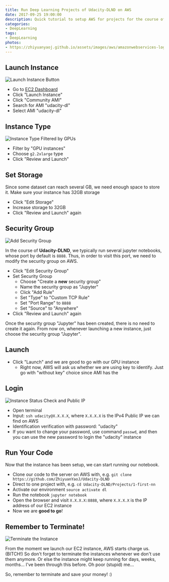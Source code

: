 ```yaml
---
title: Run Deep Learning Projects of Udacity-DLND on AWS
date: 2017-09-25 19:00:00
description: Quick tutorial to setup AWS for projects for the course of Deep Learning Nano Degree with Udacity.
categories:
- DeepLearning
tags:
- DeepLearning
photos:
- https://zhiyuanyaoj.github.io/assets/images/aws/amazonwebservices-logo.png
---
```


## Launch Instance

![Launch Instance Button](https://zhiyuanyaoj.github.io/assets/images/aws/instance-button.png)

- Go to [EC2 Dashboard](https://console.aws.amazon.com/console/home?#)
- Click ”Launch Instance"
- Click "Community AMI"
- Search for AMI "udacity-dl"
- Select AMI "udacity-dl"

## Instance Type

![Instance Type Filtered by GPUs](https://zhiyuanyaoj.github.io/assets/images/aws/gpu-instances.png)

- Filter by "GPU instances"
- Choose `g2.2xlarge` type
- Click "Review and Launch"

## Set Storage

Since some dataset can reach several GB, we need enough space to store it. Make sure your instance has 32GB storage

- Click "Edit Storage"
- Increase storage to 32GB
- Click "Review and Launch" again

## Security Group

![Add Security Group](https://zhiyuanyaoj.github.io/assets/images/aws/aws-add-sec-group.png)

In the course of **Udacity-DLND**, we typically run several jupyter notebooks, whose port by default is `8888`. Thus, in order to visit this port, we need to modify the security group on AWS.

- Click "Edit Security Group"
- Set Security Group
    + Choose "Create a **new** security group"
    + Name the security group as "Jupyter"
    + Click "Add Rule"
    + Set "Type" to "Custom TCP Rule"
    + Set "Port Range" to `8888`
    + Set "Source" to "Anywhere"
- Click "Review and Launch" again

Once the security group "Jupyter" has been created, there is  no need to create it again. From now on, whenever launching a new instance, just choose the security group "Jupyter".

## Launch

- Click "Launch" and we are good to go with our GPU instance
    + Right now, AWS will ask us whether we are using key to identify. Just go with "without key" choice since AMI has the 

## Login

![Instance Status Check and Public IP](https://zhiyuanyaoj.github.io/assets/images/aws/aws-inst-stats.jpg)

- Open terminal
- Input: `ssh udacity@X.X.X.X`, where `X.X.X.X` is the IPv4 Public IP we can find on AWS
- Identification verification with password: "udacity"
- If you want to change your password, use command `passwd`, and then you can use the new password to login the "udacity" instance

## Run Your Code

Now that the instance has been setup, we can start running our notebook.

- Clone our code to the server on AWS with, e.g. `git clone https://github.com/ZhiyuanYaoJ/Udacity-DLND`
- Direct to one project with, e.g. `cd Udacity-DLND/Projects/1-first-nn`
- Activate our environment `source activate dl`
- Run the notebook `jupyter notebook`
- Open the browser and visit `X.X.X.X:8888`, where `X.X.X.X` is the IP address of our EC2 instance
- Now we are **good to go**!

## Remember to Terminate!

![Terminate the Instance](https://zhiyuanyaoj.github.io/assets/images/aws/stop.png)

From the moment we launch our EC2 instance, AWS starts charge us. (BITCH!) So don't forget to terminate the instances whenever we don't use them anymore. Or else the instance might keep running for days, weeks, months... I've been through this before. Oh poor (stupid) me...

So, remember to terminate and save your money! :)